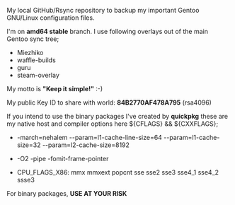 My local GitHub/Rsync repository to backup my important Gentoo GNU/Linux configuration files.

I'm on **amd64 stable** branch.
I use following overlays out of the main Gentoo sync tree;

* Miezhiko
* waffle-builds
* guru
* steam-overlay 

My motto is **"Keep it simple!"** :-)

My public Key ID to share with world: **84B2770AF478A795** (rsa4096)

If you intend to use the binary packages I've created by **quickpkg** these are my native host and compiler options here ${CFLAGS} && ${CXXFLAGS};

* -march=nehalem --param=l1-cache-line-size=64 --param=l1-cache-size=32 --param=l2-cache-size=8192
* -O2 -pipe -fomit-frame-pointer

* CPU_FLAGS_X86: mmx mmxext popcnt sse sse2 sse3 sse4_1 sse4_2 ssse3

For binary packages, **USE AT YOUR RISK** 
